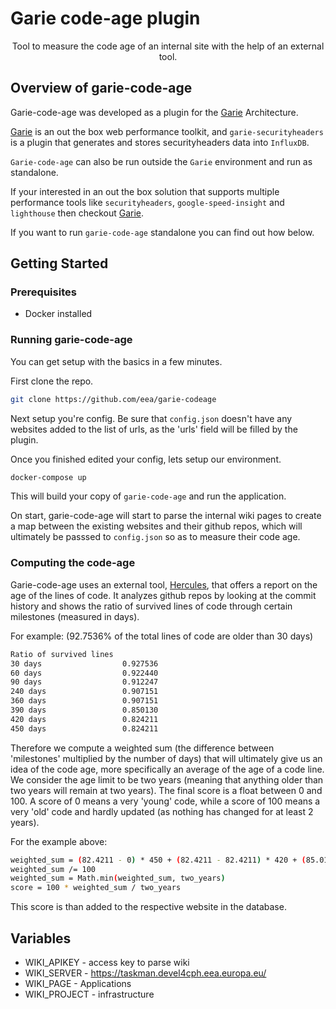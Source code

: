 
# Garie code-age plugin

<p align="center">
  <p align="center">Tool to measure the code age of an internal site with the help of an external tool.<p>
</p>

## Overview of garie-code-age

Garie-code-age was developed as a plugin for the [Garie](https://github.com/boyney123/garie) Architecture.

[Garie](https://github.com/boyney123/garie) is an out the box web performance toolkit, and `garie-securityheaders` is a plugin that generates and stores securityheaders data into `InfluxDB`.

`Garie-code-age` can also be run outside the `Garie` environment and run as standalone.

If your interested in an out the box solution that supports multiple performance tools like `securityheaders`, `google-speed-insight` and `lighthouse` then checkout [Garie](https://github.com/boyney123/garie).

If you want to run `garie-code-age` standalone you can find out how below.

## Getting Started

### Prerequisites

-   Docker installed

### Running garie-code-age

You can get setup with the basics in a few minutes.

First clone the repo.

```sh
git clone https://github.com/eea/garie-codeage
```

Next setup you're config. Be sure that `config.json` doesn't have any websites added to the list of urls, as the 'urls' field will be filled by the plugin.

Once you finished edited your config, lets setup our environment.

```sh
docker-compose up
```

This will build your copy of `garie-code-age` and run the application.

On start, garie-code-age will start to parse the internal wiki pages to create a map between the existing websites  and their github repos, which will ultimately be passsed to `config.json` so as to measure their code age.

### Computing the code-age

Garie-code-age uses an external tool, [Hercules](https://github.com/src-d/hercules), that offers a report on the age of the lines of code. It analyzes github repos by looking at the commit history and shows the ratio of survived lines of code through certain milestones (measured in days).

For example: (92.7536% of the total lines of code are older than 30 days)

```sh
Ratio of survived lines
30 days                  0.927536
60 days                  0.922440
90 days                  0.912247
240 days                 0.907151
360 days                 0.907151
390 days                 0.850130
420 days                 0.824211
450 days                 0.824211
```

Therefore we compute a weighted sum (the difference between 'milestones' multiplied by the number of days) that will ultimately give us an idea of the code age, more specifically an average of the age of a code line. We consider the age limit to be two years (meaning that anything older than two years will remain at two years). The final score is a float between 0 and 100. A score of 0 means a very 'young' code, while a score of 100 means a very 'old' code and hardly updated (as nothing has changed for at least 2 years).

For the example above:

```sh
weighted_sum = (82.4211 - 0) * 450 + (82.4211 - 82.4211) * 420 + (85.0130 - 82.4211) * 390 + (90.7151 - 85.0130) * 360 ...
weighted_sum /= 100
weighted_sum = Math.min(weighted_sum, two_years)
score = 100 * weighted_sum / two_years
```

This score is than added to the respective website in the database. 


## Variables
- WIKI_APIKEY - access key to parse wiki
- WIKI_SERVER - https://taskman.devel4cph.eea.europa.eu/
- WIKI_PAGE - Applications
- WIKI_PROJECT - infrastructure

